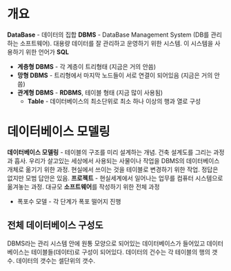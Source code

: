 # 개요
**DataBase** - 데이터의 집합
**DBMS** - DataBase Management System (DB를 관리하는 소프트웨어). 대용량 데이터를 잘 관리하고 운영하기 위한 시스템. 이 시스템을 사용하기 위한 언어가 **SQL**
- **계층형 DBMS** - 각 계층이 트리형태 (지금은 거의 안씀)
- **망형 DBMS** - 트리형에서 마지막 노드들이 서로 연결이 되어있음 (지금은 거의 안씀)
- **관계형 DBMS** - **RDBMS**, 테이블 형태 (지금 많이 사용됨)
    - **Table** - 데이터베이스의 최소단위로 최소 하나 이상의 행과 열로 구성

# 데이터베이스 모델링
**데이터베이스 모델링** - 테이블의 구조를 미리 설계하는 개념. 건축 설계도를 그리는 과정과 흡사. 우리가 살고있는 세상에서 사용되는 사물이나 작업을 DBMS의 데이터베이스 개체로 옮기기 위한 과정. 현실에서 쓰이는 것을 테이블로 변경하기 위한 작업. 정답은 없지만 모범 답안은 있음.
**프로젝트** - 현실세계에서 일어나는 업무를 컴퓨터 시스템으로 옮겨놓는 과정. 대규모 **소프트웨어**를 작성하기 위한 전체 과정
- 폭포수 모델 - 각 단계가 폭포 떨어지 진행

## 전체 데이터베이스 구성도
DBMS라는 관리 시스템 안에 원통 모양으로 되어있는 데이터베이스가 들어있고 데이터 베이스는 테이블들(데이터)로 구성이 되어있다.
데이터의 건수는 각 테이블의 행의 갯수. 데이터의 갯수는 셀단위의 갯수.
